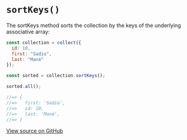 # `sortKeys()`

The sortKeys method sorts the collection by the keys of the underlying associative array:

```js
const collection = collect({
  id: 10,
  first: "Sadio",
  last: "Mané"
});

const sorted = collection.sortKeys();

sorted.all();

//=> {
//=>   first: 'Sadio',
//=>   id: 10,
//=>   last: 'Mané',
//=> }
```




[View source on GitHub](https://github.com/ecrmnn/collect.js/blob/master/src/methods/sortKeys.js)
